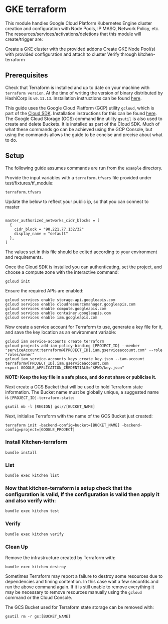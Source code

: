 # GKE terraform

This module handles  Google Cloud Platform Kubernetes Engine cluster creation and configuration with Node Pools, IP MASQ, Network Policy, etc. The resources/services/activations/deletions that this module will create/trigger are:

Create a GKE cluster with the provided addons
Create GKE Node Pool(s) with provided configuration and attach to cluster
Verify through kitchen-terraform

## Prerequisites

Check that Terraform is installed and up to date on your machine with `terraform version`.
At the time of writing the version of binary distributed by HashiCorp is `v0.11.13`.
Installation instructions can be found [here](https://learn.hashicorp.com/terraform/getting-started/install.html).

This guide uses the Google Cloud Platform (GCP) utility `gcloud`, which is part of the [Cloud SDK](https://cloud.google.com/sdk/).
Installation instructions for this can be found [here](https://cloud.google.com/sdk/install).
The Google Cloud Storage (GCS) command line utility `gsutil` is also used to create and delete Buckets.
It is installed as part of the Cloud SDK.
Much of what these commands go can be achieved using the GCP Console, but using the commands allows the guide to be concise and precise about what to do.

## Setup

The following guide assumes commands are run from the `example` directory.

Provide the input variables with a `terraform.tfvars` file provided under test/fixtures/tf_module:

```
terraform.tfvars
```

Update the below to reflect your public ip, so that you can connect to master

```

master_authorized_networks_cidr_blocks = [
  {
    cidr_block = "90.221.77.132/32"
    display_name = "default"
  },  
]
```
The values set in this file should be edited according to your environment and requirements.

Once the Cloud SDK is installed you can authenticating, set the project, and choose a compute zone with the interactive command:

```
gcloud init
```

Ensure the required APIs are enabled:

```
gcloud services enable storage-api.googleapis.com
gcloud services enable cloudresourcemanager.googleapis.com
gcloud services enable compute.googleapis.com
gcloud services enable container.googleapis.com
gcloud services enable iam.googleapis.com
```

Now create a service account for Terraform to use, generate a key file for it, and save the key location as an environment variable:

```
gcloud iam service-accounts create terraform
gcloud projects add-iam-policy-binding [PROJECT_ID] --member "serviceAccount:terraform@[PROJECT_ID].iam.gserviceaccount.com" --role "roles/owner"
gcloud iam service-accounts keys create key.json --iam-account terraform@[PROJECT_ID].iam.gserviceaccount.com
export GOOGLE_APPLICATION_CREDENTIALS="$PWD/key.json"
```

**NOTE: Keep the key file in a safe place, and do not share or publicise it.**

Next create a GCS Bucket that will be used to hold Terraform state information.
The Bucket name must be globally unique, a suggested name is `[PROJECT_ID]-terraform-state`:

```
gsutil mb -l [REGION] gs://[BUCKET_NAME]
```

Next, initialise Terraform with the name of the GCS Bucket just created:

```
terraform init -backend-config=bucket=[BUCKET_NAME] -backend-config=project=[GOOGLE_PROJECT]
```

### Install Kitchen-terraform

```
bundle install
```


### List

```
bundle exec kitchen list
```
### Now that kitchen-terraform is setup check that the configuration is valid, If the configuration is valid then apply it and also verify with:

```
bundle exec kitchen test
```

### Verify

```
bundle exec kitchen verify
```

### Clean Up

Remove the infrastructure created by Terraform with:

```
bundle exec kitchen destroy
```

Sometimes Terraform may report a failure to destroy some resources due to dependencies and timing contention.
In this case wait a few seconfds and run the above command again.
If it is still unable to remove everything it may be necessary to remove resources manually using the `gcloud` command or the Cloud Console.

The GCS Bucket used for Terraform state storage can be removed with:

```
gsutil rm -r gs:[BUCKET_NAME]
```
